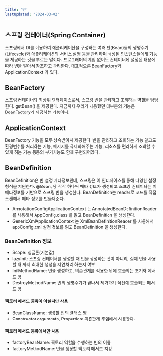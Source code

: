 ```yaml
---
title: '빈'
lastUpdated: '2024-03-02'
---
```


## 스프링 컨테이너(Spring Container)
스프링에서 DI를 이용하여 애플리케이션을 구성하는 여러 빈(Bean)들의 생명주기(Lifecycle)와 애플리케이션의 서비스 실행 등을 관리하며 생성된 인스턴스들에게 기능을 제공하는 것을 부르는 말이다.
프로그래머의 개입 없이도 컨테이너에 설정된 내용에 따라 빈을 알아서 참조하고 관리한다.
대표적으론 BeanFactory와 ApplicationContext 가 있다.

## BeanFactory
스프링 컨테이너의 최상위 인터페이스로서, 스프링 빈을 관리하고 조회하는 역할을 담당힌디.
getBean() 을 제공한다.
지금까지 우리가 사용했던 대부분의 기능은 BeanFactory가 제공하는 기능이다.

## ApplicationContext
BeanFactory 기능을 모두 상속받아서 제공한다. 빈을 관리하고 조회하는 기능 말고도 환경변수를 처리하는 기능, 메시지를 국제화해주는 기능, 리소스를 편리하게 조회할 수 있게 하는 기능 등등의 부가기능도 함께 구현되어있다.


## BeanDefinition
BeanDefinition은 빈 설정 메타정보인데, 스프링은 이 인터페이스를 통해 다양한 설정 형식을 지원한다. @Bean, <bean> 당 각각 하나씩 메타 정보가 생성되고
스프링 컨테이너는 이 메타정보를 기반으로 스프링 빈을 생성한다. BeanDefinition는 reader로 코드를 직접 스캔해서 메타 정보를 만들어준다.

- AnnotationConfigApplicationContext 는 AnnotatedBeanDefinitionReader 를 사용해서 AppConfig.class 를 읽고 BeanDefinition 을 생성한다.
- GenericXmlApplicationContext 는 XmlBeanDefinitionReader 를 사용해서 appConfig.xml 설정 정보를 읽고 BeanDefinition 을 생성한다.

### BeanDefinition 정보
 - Scope: 싱글톤(기본값)
 - lazyInit: 스프링 컨테이너를 생성할 때 빈을 생성하는 것이 아니라, 실제 빈을 사용할 때 까지 최대한
생성을 지연처리 하는지 여부
 - InitMethodName: 빈을 생성하고, 의존관계를 적용한 뒤에 호출되는 초기화 메서드 명
 - DestroyMethodName: 빈의 생명주기가 끝나서 제거하기 직전에 호출되는 메서드 명
 #### 팩토리 메서드 등록이 아닐때만 사용
 - BeanClassName: 생성할 빈의 클래스 명
 - Constructor arguments, Properties: 의존관계 주입에서 사용한다.
 #### 팩토리 메서드 등록에서만 사용
 - factoryBeanName: 팩토리 역할을 수행하는 빈의 이름
 - factoryMethodName: 빈을 생성할 팩토리 메서드 지정

